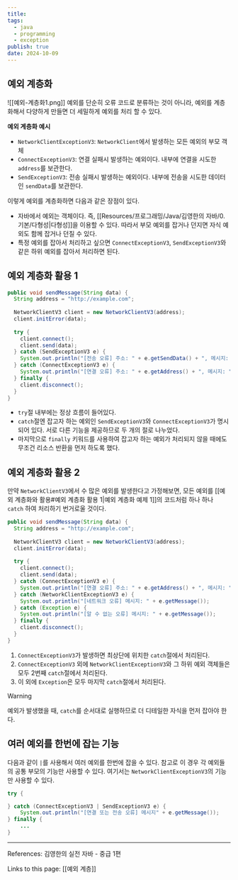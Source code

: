 ```yaml
---
title: 
tags:
  - java
  - programming
  - exception
publish: true
date: 2024-10-09
---
```

## 예외 계층화
![[예외-계층화1.png]]
예외를 단순히 오류 코드로 분류하는 것이 아니라, 예외를 계층화해서 다양하게 만들면 더 세밀하게 예외를 처리 할 수 있다.

**예외 계층화 예시**

- `NetworkClientExceptionV3`: `NetworkClient`에서 발생하는 모든 예외의 부모 객체
- `ConnectExceptionV3`: 연결 실패시 발생하는 예외이다. 내부에 연결을 시도한 `address`를 보관한다.
- `SendExceptionV3`: 전송 실패시 발생하는 예외이다. 내부에 전송을 시도한 데이터인 `sendData`를 보관한다.

이렇게 예외를 계층화하면 다음과 같은 장점이 있다.
- 자바에서 예외는 객체이다. 즉, [[Resources/프로그래밍/Java/김영한의 자바/0. 기본/다형성|다형성]]을 이용할 수 있다. 따라서 부모 예외를 잡거나 던지면 자식 예외도 함께 잡거나 던질 수 있다.
- 특정 예외를 잡아서 처리하고 싶으면 `ConnectExceptionV3`, `SendExceptionV3`와 같은 하위 예외를 잡아서 처리하면 된다.

## 예외 계층화 활용 1
```java title="예외 계층화 예제 1"
public void sendMessage(String data) {  
  String address = "http://example.com";  
  
  NetworkClientV3 client = new NetworkClientV3(address);  
  client.initError(data);  
  
  try {  
    client.connect();  
    client.send(data);  
  } catch (SendExceptionV3 e) {  
    System.out.println("[전송 오류] 주소: " + e.getSendData() + ", 메시지: " + e.getMessage());  
  } catch (ConnectExceptionV3 e) {  
    System.out.println("[연결 오류] 주소: " + e.getAddress() + ", 메시지: " + e.getMessage());  
  } finally {  
    client.disconnect();  
  }  
}
```

- `try`절 내부에는 정상 흐름이 들어있다.
- `catch`절엔 잡고자 하는 예외인 `SendExceptionV3`와 `ConnectExceptionV3`가 명시되어 있다. 서로 다른 기능을 제공하므로 두 개의 절로 나누었다.
- 마지막으로 `finally` 키워드를 사용하여 잡고자 하는 예외가 처리되지 않을 때에도 무조건 리소스 반환을 먼저 하도록 했다.

## 예외 계층화 활용 2
만약 `NetworkClientV3`에서 수 많은 예외를 발생한다고 가정해보면, 모든 예외를 [[예외 계층화와 활용#예외 계층화 활용 1|예외 계층화 예제 1]]의 코드처럼 하나 하나 `catch` 하여 처리하기 번거로울 것이다.
```java title="예외 계층화 예제 2"
public void sendMessage(String data) {  
  String address = "http://example.com";  
  
  NetworkClientV3 client = new NetworkClientV3(address);  
  client.initError(data);  
  
  try {  
    client.connect();  
    client.send(data);  
  } catch (ConnectExceptionV3 e) {  
    System.out.println("[연결 오류] 주소: " + e.getAddress() + ", 메시지: " + e.getMessage());  
  } catch (NetworkClientExceptionV3 e) {  
    System.out.println("[네트워크 오류] 메시지: " + e.getMessage());  
  } catch (Exception e) {  
    System.out.println("[알 수 없는 오류] 메시지: " + e.getMessage());  
  } finally {  
    client.disconnect();  
  }  
}
```
1. `ConnectExceptionV3`가 발생하면 최상단에 위치한 `catch`절에서 처리된다.
2. `ConnectExceptionV3` 외에 `NetworkClientExceptionV3`와 그 하위 예외 객체들은 모두 2번째 `catch`절에서 처리된다.
3. 이 외에 `Exception`은 모두 마지막 `catch`절에서 처리된다.

> [!warning]
> 예외가 발생했을 때, `catch`를 순서대로 실행하므로 더 디테일한 자식을 먼저 잡아야 한다.

## 여러 예외를 한번에 잡는 기능
다음과 같이 `|`를 사용해서 여러 예외를 한번에 잡을 수 있다. 참고로 이 경우 각 예외들의 공통 부모의 기능만 사용할 수 있다. 여기서는 `NetworkClientExceptionV3`의 기능만 사용할 수 있다.

```java title="예외 계층화 예제 3"
try {

} catch (ConnectExceptionV3 | SendExceptionV3 e) {
	System.out.println("[연결 또는 전송 오류] 메시지" + e.getMessage());
} finally {
	...
}
```

---
References: 김영한의 실전 자바 - 중급 1편

Links to this page: [[예외 계층]]
